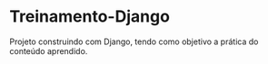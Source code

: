 # Treinamento-Django
Projeto construindo com Django, tendo como objetivo a prática do conteúdo aprendido.
